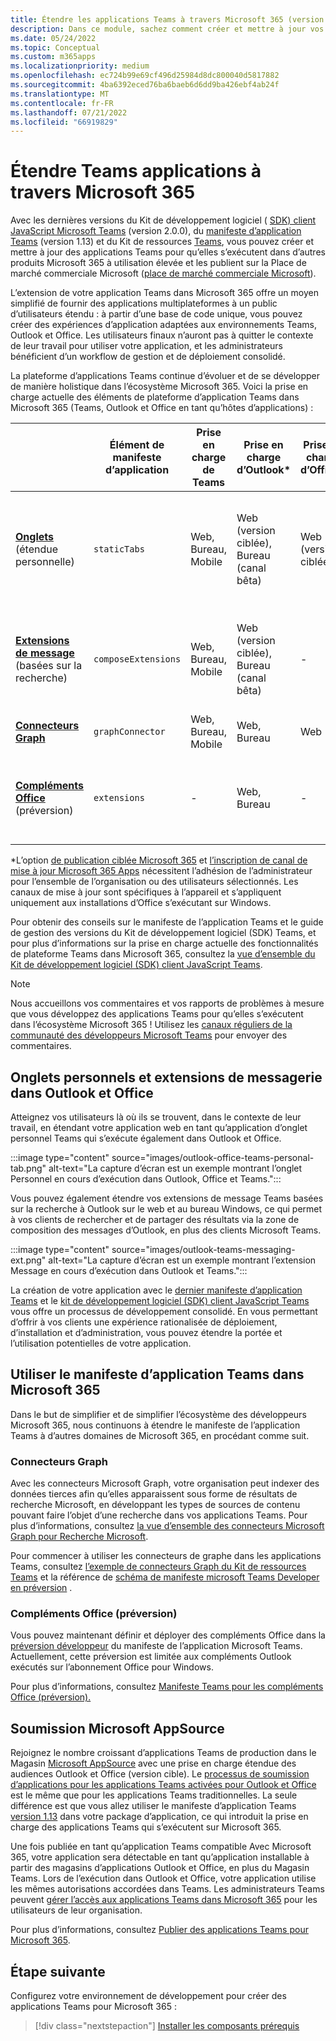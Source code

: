 ```yaml
---
title: Étendre les applications Teams à travers Microsoft 365 (version préliminaire)
description: Dans ce module, sachez comment créer et mettre à jour vos expériences d’application Teams dans d’autres domaines à utilisation élevée de Microsoft 365.
ms.date: 05/24/2022
ms.topic: Conceptual
ms.custom: m365apps
ms.localizationpriority: medium
ms.openlocfilehash: ec724b99e69cf496d25984d8dc800040d5817882
ms.sourcegitcommit: 4ba6392eced76ba6baeb6d6dd9ba426ebf4ab24f
ms.translationtype: MT
ms.contentlocale: fr-FR
ms.lasthandoff: 07/21/2022
ms.locfileid: "66919829"
---
```

# <a name="extend-teams-apps-across-microsoft-365"></a>Étendre Teams applications à travers Microsoft 365

Avec les dernières versions du Kit de développement logiciel ( [SDK) client JavaScript Microsoft Teams](../tabs/how-to/using-teams-client-sdk.md) (version 2.0.0), du [manifeste d’application Teams](../resources/schema/manifest-schema.md) (version 1.13) et du Kit de ressources [Teams](../toolkit/visual-studio-code-overview.md), vous pouvez créer et mettre à jour des applications Teams pour qu’elles s’exécutent dans d’autres produits Microsoft 365 à utilisation élevée et les publient sur la Place de marché commerciale Microsoft ([place de marché commerciale Microsoft](https://appsource.microsoft.com/)).

L’extension de votre application Teams dans Microsoft 365 offre un moyen simplifié de fournir des applications multiplateformes à un public d’utilisateurs étendu : à partir d’une base de code unique, vous pouvez créer des expériences d’application adaptées aux environnements Teams, Outlook et Office. Les utilisateurs finaux n’auront pas à quitter le contexte de leur travail pour utiliser votre application, et les administrateurs bénéficient d’un workflow de gestion et de déploiement consolidé.

La plateforme d’applications Teams continue d’évoluer et de se développer de manière holistique dans l’écosystème Microsoft 365. Voici la prise en charge actuelle des éléments de plateforme d’application Teams dans Microsoft 365 (Teams, Outlook et Office en tant qu’hôtes d’applications) :

|          | Élément de manifeste d’application | Prise en charge de Teams |Prise en charge d’Outlook* | Prise en charge d’Office* | Commentaires |
|--|--|--|--|--|--|
| [**Onglets**](../tabs/what-are-tabs.md) (étendue personnelle)    |`staticTabs`  | Web, Bureau, Mobile | Web (version ciblée), Bureau (canal bêta) | Web (version ciblée)| Étendue de canal et de groupe non encore prise en charge pour Microsoft 365. Consultez [les notes](../tabs/how-to/using-teams-client-sdk.md#microsoft-365-support-running-teams-apps-in-office-and-outlook).
| [**Extensions de message**](../messaging-extensions/what-are-messaging-extensions.md) (basées sur la recherche)| `composeExtensions` | Web, Bureau, Mobile| Web (version ciblée), Bureau (canal bêta)| - |Basée sur des actions non encore prises en charge pour Microsoft 365. Consultez [les notes](extend-m365-teams-message-extension.md#preview-your-message-extension-in-outlook). |
| [**Connecteurs Graph**](/graph/connecting-external-content-connectors-overview)| `graphConnector` | Web, Bureau, Mobile| Web, Bureau | Web| Voir [les notes](#graph-connectors)
| [**Compléments Office**](/office/dev/add-ins/develop/json-manifest-overview) (préversion) | `extensions` | - | Web, Bureau | - | Disponible uniquement dans la version [du manifeste devPreview](../resources/schema/manifest-schema-dev-preview.md) . Consultez [les notes](#office-add-ins-preview).|

\*L’option [de publication ciblée Microsoft 365](/microsoft-365/admin/manage/release-options-in-office-365) et [l’inscription de canal de mise à jour Microsoft 365 Apps](/deployoffice/change-update-channels) nécessitent l’adhésion de l’administrateur pour l’ensemble de l’organisation ou des utilisateurs sélectionnés. Les canaux de mise à jour sont spécifiques à l’appareil et s’appliquent uniquement aux installations d’Office s’exécutant sur Windows.

Pour obtenir des conseils sur le manifeste de l’application Teams et le guide de gestion des versions du Kit de développement logiciel (SDK) Teams, et pour plus d’informations sur la prise en charge actuelle des fonctionnalités de plateforme Teams dans Microsoft 365, consultez la [vue d’ensemble du Kit de développement logiciel (SDK) client JavaScript Teams](../tabs/how-to/using-teams-client-sdk.md).

> [!NOTE]
> Nous accueillons vos commentaires et vos rapports de problèmes à mesure que vous développez des applications Teams pour qu’elles s’exécutent dans l’écosystème Microsoft 365 ! Utilisez les [canaux réguliers de la communauté des développeurs Microsoft Teams](/microsoftteams/platform/feedback) pour envoyer des commentaires.

## <a name="personal-tabs-and-messaging-extensions-in-outlook-and-office"></a>Onglets personnels et extensions de messagerie dans Outlook et Office

Atteignez vos utilisateurs là où ils se trouvent, dans le contexte de leur travail, en étendant votre application web en tant qu’application d’onglet personnel Teams qui s’exécute également dans Outlook et Office.

:::image type="content" source="images/outlook-office-teams-personal-tab.png" alt-text="La capture d’écran est un exemple montrant l’onglet Personnel en cours d’exécution dans Outlook, Office et Teams.":::

Vous pouvez également étendre vos extensions de message Teams basées sur la recherche à Outlook sur le web et au bureau Windows, ce qui permet à vos clients de rechercher et de partager des résultats via la zone de composition des messages d’Outlook, en plus des clients Microsoft Teams.

:::image type="content" source="images/outlook-teams-messaging-ext.png" alt-text="La capture d’écran est un exemple montrant l’extension Message en cours d’exécution dans Outlook et Teams.":::

La création de votre application avec le [dernier manifeste d’application Teams](../resources/schema/manifest-schema.md) et le [kit de développement logiciel (SDK) client JavaScript Teams](../tabs/how-to/using-teams-client-sdk.md) vous offre un processus de développement consolidé. En vous permettant d’offrir à vos clients une expérience rationalisée de déploiement, d’installation et d’administration, vous pouvez étendre la portée et l’utilisation potentielles de votre application.

## <a name="use-teams-app-manifest-across-microsoft-365"></a>Utiliser le manifeste d’application Teams dans Microsoft 365

Dans le but de simplifier et de simplifier l’écosystème des développeurs Microsoft 365, nous continuons à étendre le manifeste de l’application Teams à d’autres domaines de Microsoft 365, en procédant comme suit.

### <a name="graph-connectors"></a>Connecteurs Graph

Avec les connecteurs Microsoft Graph, votre organisation peut indexer des données tierces afin qu’elles apparaissent sous forme de résultats de recherche Microsoft, en développant les types de sources de contenu pouvant faire l’objet d’une recherche dans vos applications Teams.
Pour plus d’informations, consultez [la vue d’ensemble des connecteurs Microsoft Graph pour Recherche Microsoft](/microsoftsearch/connectors-overview).

Pour commencer à utiliser les connecteurs de graphe dans les applications Teams, consultez [l’exemple de connecteurs Graph du Kit de ressources Teams](https://aka.ms/teamsfx-graph-connector-sample) et la référence de [schéma de manifeste microsoft Teams Developer en préversion](../resources/schema/manifest-schema-dev-preview.md) .

### <a name="office-add-ins-preview"></a>Compléments Office (préversion)

Vous pouvez maintenant définir et déployer des compléments Office dans la [préversion développeur](../resources/schema/manifest-schema-dev-preview.md) du manifeste de l’application Microsoft Teams. Actuellement, cette préversion est limitée aux compléments Outlook exécutés sur l’abonnement Office pour Windows.

Pour plus d’informations, consultez [Manifeste Teams pour les compléments Office (préversion).](/office/dev/add-ins/develop/json-manifest-overview)

## <a name="microsoft-appsource-submission"></a>Soumission Microsoft AppSource

Rejoignez le nombre croissant d’applications Teams de production dans le Magasin [Microsoft AppSource](https://appsource.microsoft.com/) avec une prise en charge étendue des audiences Outlook et Office (version cible). Le [processus de soumission d’applications pour les applications Teams activées pour Outlook et Office](../concepts/deploy-and-publish/appsource/publish.md) est le même que pour les applications Teams traditionnelles. La seule différence est que vous allez utiliser le manifeste d’application Teams [version 1.13](../tabs/how-to/using-teams-client-sdk.md) dans votre package d’application, ce qui introduit la prise en charge des applications Teams qui s’exécutent sur Microsoft 365.

Une fois publiée en tant qu’application Teams compatible Avec Microsoft 365, votre application sera détectable en tant qu’application installable à partir des magasins d’applications Outlook et Office, en plus du Magasin Teams. Lors de l’exécution dans Outlook et Office, votre application utilise les mêmes autorisations accordées dans Teams. Les administrateurs Teams peuvent [gérer l’accès aux applications Teams dans Microsoft 365](/MicrosoftTeams/manage-third-party-teams-apps) pour les utilisateurs de leur organisation.

Pour plus d’informations, consultez [Publier des applications Teams pour Microsoft 365](publish.md).

## <a name="next-step"></a>Étape suivante

Configurez votre environnement de développement pour créer des applications Teams pour Microsoft 365 :

> [!div class="nextstepaction"]
> [Installer les composants prérequis](prerequisites.md)
